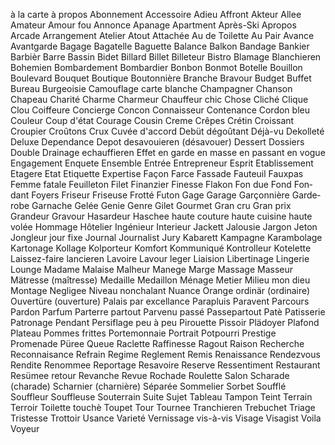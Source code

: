 à la carte
à propos
Abonnement
Accessoire
Adieu
Affront
Akteur
Allee
Amateur
Amour fou
Annonce
Apanage
Apartment
Après-Ski
Apropos
Arcade
Arrangement
Atelier
Atout
Attachée
Au de Toilette
Au Pair
Avance
Avantgarde
Bagage
Bagatelle
Baguette
Balance
Balkon
Bandage
Bankier
Barbièr
Bar­re
Bassin
Bidet
Billard
Billet
Billeteur
Bistro
Blamage
Blanchieren
Bohemien
Bombardement
Bombardier
Bonbon
Bonmot
Botelle
Bouil­lon
Boulevard
Bouquet
Boutique
Boutonnière
Branche
Bravour
Budget
Buffet
Bureau
Burgeoisie
Camouflage
carte blanche
Champagner
Chanson
Chapeau
Charité
Charme
Charmeur
Chauffeur
chic
Cho­se
Cliché
Clique
Clou
Coiffeure
Concierge
Concon
Connaisseur
Contenance
Cordon bleu
Couleur
Coup d'état
Courage
Cousin
Creme
Crêpes
Crétin
Croissant
Croupier
Croûtons
Crux
Cu­vée
d'accord
Debüt
dégoûtant
Déjà-vu
Dekolleté
Deluxe
De­pen­dance
Depot
desavouieren (désavouer)
Dessert
Dossiers
Double
Drainage
echauffieren
Effet
en garde
en masse
en passant
en vogue
Engagement
Enquete
Ensemble
Entrée
Entrepreneur
Esprit
Etablissement
Etagere
Etat
Etiquette
Expertise
Fa­çon
Farce
Fassade
Fauteuil
Fauxpas
Femme fatale
Feuilleton
Filet
Finanzier
Finesse
Flakon
Fon due
Fond
Fon­dant
Foyers
Friseur
Friseuse
Frotté
Futon
Gage
Garage
Gar­çon­ni­ère
Gar­de­ro­be
Garnache
Gelée
Genie
Genre
Gilet
Gourmet
Gran cru
Gran prix
Grandeur
Gravour
Hasardeur
Haschee
haute couture
haute cuisine
haute volée
Hommage
Hôtelier
Ingénieur
Interieur
Jackett
Jalousie
Jargon
Jeton
Jongleur
jour fixe
Journal
Journalist
Jury
Kabarett
Kampagne
Karambolage
Kartonage
Kollage
Kolporteur
Komfort
Kommuniqué
Kontrolleur
Kotelette
Laissez-faire
lancieren
Lavoire
Lavour
leger
Liaision
Libertinage
Lingerie
Lounge
Madame
Malaise
Malheur
Manege
Marge
Massage
Masseur
Mätresse (maîtresse)
Medaille
Medaillon
Ménage
Metier
Milieu
mon dieu
Montage
Negligee
Niveau
nonchalant
Nuance
Orange
ordinär (ordinaire)
Ouvertüre (ouverture)
Palais
par excellance
Parapluis
Paravent
Parcours
Pardon
Parfum
Parterre
partout
Par­ve­nu
passé
Passepartout
Patè
Patisserie
Patronage
Pendant
Persiflage
peu à peu
Pirouette
Pissoir
Plädoyer
Plafond
Plateau
Pommes frittes
Portemonnaie
Portrait
Potpourri
Prestige
Promenade
Püree
Queue
Raclette
Raffinesse
Ragout
Raison
Recherche
Reconnaisance
Refrain
Regime
Re­g­le­ment
Remis
Renaissance
Rendezvous
Rendite
Renommee
Reportage
Resavoire
Reserve
Ressentiment
Restaurant
Re­sü­mee
retour
Revanche
Revue
Rochade
Roulette
Salon
Scha­ra­de (charade)
Scharnier (charnière)
Sé­pa­rée
Sommelier
Sorbet
Souf­f­lé
Souffleur
Souf­f­leu­se
Souterrain
Suite
Sujet
Tableau
Tampon
Teint
Terrain
Terroir
Toilette
touchè
Toupet
Tour
Tournee
Tranchieren
Trebuchet
Triage
Tristesse
Trottoir
Usance
Varieté
Vernissage
vis-à-vis
Visage
Visagist
Voila
Voyeur
